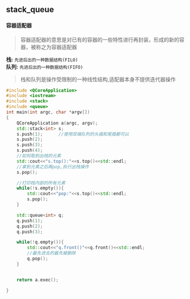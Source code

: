 ## stack_queue

#### 容器适配器
> 容器适配器的意思是对已有的容器的一些特性进行再封装，形成的新的容器，被称之为容器适配器

**栈:** ```先进后出的一种数据结构(FILO)```\
**队列:** ```先进后出的一种数据结构(FIFO)```
> 栈和队列是操作受限制的一种线性结构,适配器本身不提供迭代器操作
```c++
#include <QCoreApplication>
#include <iostream>
#include <stack>
#include <queue>
int main(int argc, char *argv[])
{
    QCoreApplication a(argc, argv);
    std::stack<int> s;
    s.push(1);      //使用双端队列的头插和尾插都可以
    s.push(2);
    s.push(3);
    s.push(4);
    //如何取到出栈的元素
    std::cout<<"s.top():"<<s.top()<<std::endl;
    //拿到元素之后再pop,执行出栈操作
    s.pop();

    //打印栈内部的所有元素
    while(!s.empty()){
        std::cout<<"pop:"<<s.top()<<std::endl;
        s.pop();
    }

    std::queue<int> q;
    q.push(1);
    q.push(2);
    q.push(3);

    while(!q.empty()){
        std::cout<<"q.front()"<<q.front()<<std::endl;
        //最先进去的最先被删除
        q.pop();
    }


    return a.exec();

}

```